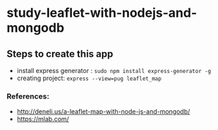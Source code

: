 # study-leaflet-with-nodejs-and-mongodb

## Steps to create this app
- install express generator : `sudo npm install express-generator -g`
- creating project: `express --view=pug leaflet_map`



### References:
- http://deneli.us/a-leaflet-map-with-node-js-and-mongodb/
- https://mlab.com/
